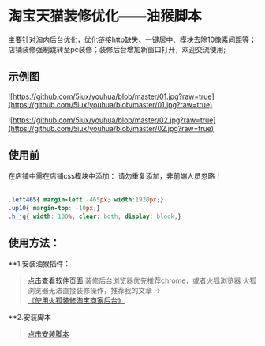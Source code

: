 # 淘宝天猫装修优化——油猴脚本

主要针对淘内后台优化，优化链接http缺失、一键居中、模块去除10像素间距等；店铺装修强制跳转至pc装修；装修后台增加新窗口打开，欢迎交流使用;
## 示例图
![https://github.com/5iux/youhua/blob/master/01.jpg?raw=true](https://github.com/5iux/youhua/blob/master/01.jpg?raw=true)

![https://github.com/5iux/youhua/blob/master/02.jpg?raw=true](https://github.com/5iux/youhua/blob/master/02.jpg?raw=true)

## 使用前
在店铺中需在店铺css模块中添加：
请勿重复添加，非前端人员忽略！
``` css

.left465{ margin-left:-465px; width:1920px;}
.up10{ margin-top: -10px;}
.h_jg{ width: 100%; clear: both; display: block;}

```


## 使用方法：
**1.安装油猴插件：
>[点击查看软件页面](https://tampermonkey.net/)
>装修后台浏览器优先推荐chrome，或者火狐浏览器
>火狐浏览器无法直接装修操作，推荐我的文章 → [《使用火狐装修淘宝商家后台》](https://yyv.me/4748.html)

**2.安装脚本
>[点击安装脚本](https://github.com/5iux/youhua/raw/master/youhua.user.js)
